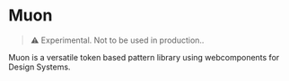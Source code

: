 # Muon

> ⚠️ Experimental. Not to be used in production..

Muon is a versatile token based pattern library using webcomponents for Design Systems.
